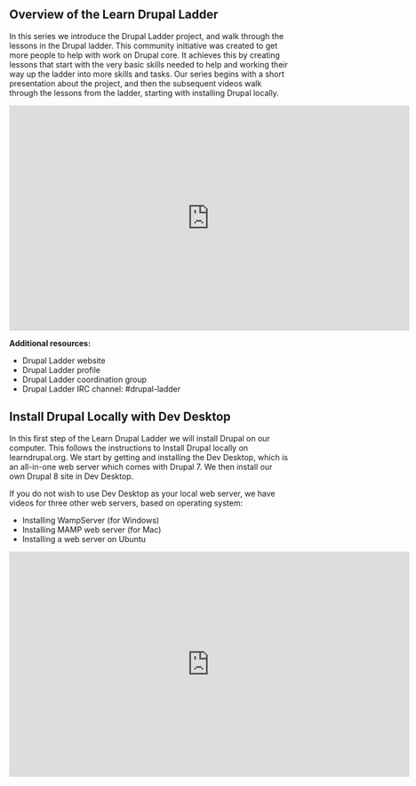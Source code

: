 <!--
name: drupal-install-locally
version : "0.1"
title : "Install Drupal Locally with Dev Desktop"
description: "Drupalize.me tutorial video on how to install Drupal on your own local Mac."
homepage : "https://drupalize.me/videos/install-drupal-locally-dev-desktop?p=1176"
author : "Addison Berry"
-->


<!-- @section -->

## Overview of the Learn Drupal Ladder

In this series we introduce the Drupal Ladder project, and walk through the lessons in the Drupal ladder. This community initiative was created to get more people to help with work on Drupal core. It achieves this by creating lessons that start with the very basic skills needed to help and working their way up the ladder into more skills and tasks. Our series begins with a short presentation about the project, and then the subsequent videos walk through the lessons from the ladder, starting with installing Drupal locally.

<iframe src="http://drupalize.me/ajax/dmeembed/SB3JHSB7DKKYR3BDKHKFQEYDGYVFITDQ" width="720" height="405" frameborder="0" scrolling="no" allowfullscreen></iframe>

**Additional resources:**
* Drupal Ladder website
* Drupal Ladder profile
* Drupal Ladder coordination group
* Drupal Ladder IRC channel: #drupal-ladder

<!-- @section -->

## Install Drupal Locally with Dev Desktop

In this first step of the Learn Drupal Ladder we will install Drupal on our computer. This follows the instructions to Install Drupal locally on learndrupal.org. We start by getting and installing the Dev Desktop, which is an all-in-one web server which comes with Drupal 7. We then install our own Drupal 8 site in Dev Desktop.

If you do not wish to use Dev Desktop as your local web server, we have videos for three other web servers, based on operating system:

* Installing WampServer (for Windows)
* Installing MAMP web server (for Mac)
* Installing a web server on Ubuntu

<iframe src="http://drupalize.me/ajax/dmeembed/HFJJBHAJTYS4YHVWGTMSHE8EATEW784H" width="720" height="405" frameborder="0" scrolling="no" allowfullscreen></iframe>

<!-- @asset, contentType: 'video/vimeo', location: 'http://www.vimeo.com/asdfasdf' -->


<!-- @asset, ref: 'drupal-part1' -->


